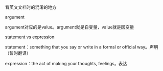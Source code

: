 看英文文档时的混淆的地方

argument

argument对应的是value。argument就是自变量，value就是因变量



statement vs expression

statement：something that you say or write in a formal or official way。声明（暂时翻译）

expression：the act of making your thoughts, feelings。表达



